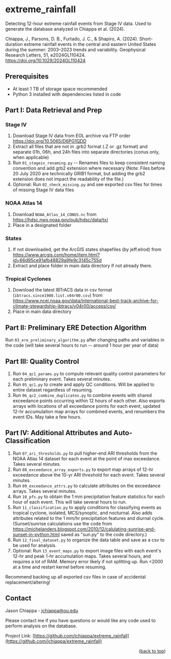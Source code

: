 # extreme_rainfall
  <p>
Detecting 12-hour extreme rainfall events from Stage IV data. Used to generate the database analyzed in Chiappa et al. (2024).

Chiappa, J., Parsons, D. B., Furtado, J. C., & Shapiro, A. (2024). Short-duration extreme rainfall events in the central and eastern United States during the summer: 2003–2023 trends and variability. Geophysical Research Letters, 51, e2024GL110424. https://doi.org/10.1029/2024GL110424

  </p>
</div>

## Prerequisites

* At least 1 TB of storage space recommended
* Python 3 installed with dependencies listed in code


## Part I: Data Retrieval and Prep

### Stage IV

1. Download Stage IV data from EOL archive via FTP order https://doi.org/10.5065/D6PG1QDD
2. Extract all files that are not in .grb2 format (.Z or .gz format) and separate 01h, 06h, and 24h files into separate directories (conus only, when applicable)
3. Run `01_stageiv_renaming.py` -- Renames files to keep consistent naming convention and add grb2 extension where necessary (Note: Files before 20 July 2020 are technically GRIB1 format, but adding the grb2 extension does not impact the readability of the file.)
4. Optional: Run `02_check_missing.py` and see exported csv files for times of missing Stage IV data files

### NOAA Atlas 14

1. Download `NOAA_Atlas_14_CONUS.nc` from https://hdsc.nws.noaa.gov/pub/hdsc/data/tx/
2. Place in a designated folder

### States
1. If not downloaded, get the ArcGIS states shapefiles (by jeff.elrod) from https://www.arcgis.com/home/item.html?id=66d95ce91afb48829a9fe9c3145c755d
2. Extract and place folder in main data directory if not already there.

### Tropical Cyclones
1. Download the latest IBTrACS data in csv format (`ibtracs.since1980.list.v04r00.csv`) from https://www.ncei.noaa.gov/data/international-best-track-archive-for-climate-stewardship-ibtracs/v04r00/access/csv/
2. Place in main data directory


## Part II: Preliminary ERE Detection Algorithm

Run `03_ere_preliminary_algorithm.py` after changing paths and variables in the code (will take several hours to run -- around 1 hour per year of data)


## Part III: Quality Control
1. Run `04_qc1_params.py` to compute relevant quality control parameters for each preliminary event. Takes several minutes.
2. Run `05_qc1.py` to create and apply QC conditions. Will be applied to entire dataset regardless of resuming.
3. Run `06_qc2_combine_duplicates.py` to combine events with shared exceedance points occurring within 12 hours of each other. Also exports arrays with locations of all exceedance points for each event, updated 12-hr accumulation map arrays for combined events, and renumbers the event IDs. May take a few hours.


## Part IV: Additional Attributes and Auto-Classification
1. Run `07_ari_thresholds.py` to pull higher-end ARI thresholds from the NOAA Atlas 14 dataset for each event at the point of max exceedance. Takes several minutes.
2. Run `08_exceedance_array_exports.py` to export map arrays of 12-hr exceedance above the 10-yr ARI threshold for each event. Takes several minutes.
3. Run `09_exceedance_attrs.py` to calculate attributes on the exceedance arrays. Takes several minutes.
4. Run `10_pfs.py` to obtain the 1 mm precipitation feature statistics for each hour of each event. This will take several hours to run.
5. Run `11_classification.py` to apply conditions for classifying events as tropical cyclone, isolated, MCS/synoptic, and nocturnal. Also adds attributes related to the 1 mm/hr precipitation features and diurnal cycle. (Sunset/sunrise calculations use the code from https://michelanders.blogspot.com/2010/12/calulating-sunrise-and-sunset-in-python.html saved as "sun.py" to the code directory.)
6. Run `12_final_dataset.py` to organize the data table and save as a csv to be used for analysis.
7. Optional: Run `13_event_maps.py` to export image files with each event's 12-hr and peak 1-hr accumulation maps. Takes several hours, and requires a lot of RAM. Memory error likely if not splitting up. Run <2000 at a time and restart kernel before resuming.
 
Recommend backing up all exported csv files in case of accidental replacement/altering!


## Contact

Jason Chiappa - jchiappa@ou.edu

Please contact me if you have questions or would like any code used to perform analysis on the database.

Project Link: [https://github.com/jchiappa/extreme_rainfall](https://github.com/jchiappa/extreme_rainfall)

<p align="right">(<a href="#readme-top">back to top</a>)</p>
